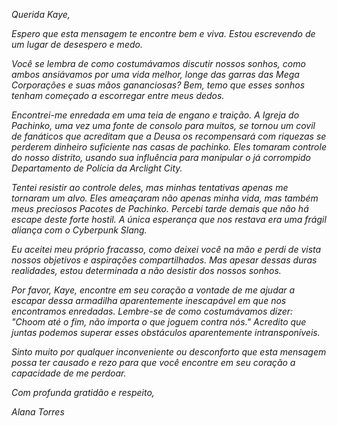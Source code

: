 _Querida Kaye,_

_Espero que esta mensagem te encontre bem e viva. Estou escrevendo de um lugar de desespero e medo._

_Você se lembra de como costumávamos discutir nossos sonhos, como ambos ansiávamos por uma vida melhor, longe das garras das Mega Corporações e suas mãos gananciosas? Bem, temo que esses sonhos tenham começado a escorregar entre meus dedos._

_Encontrei-me enredada em uma teia de engano e traição. A Igreja do Pachinko, uma vez uma fonte de consolo para muitos, se tornou um covil de fanáticos que acreditam que a Deusa os recompensará com riquezas se perderem dinheiro suficiente nas casas de pachinko. Eles tomaram controle do nosso distrito, usando sua influência para manipular o já corrompido Departamento de Polícia da Arclight City._

_Tentei resistir ao controle deles, mas minhas tentativas apenas me tornaram um alvo. Eles ameaçaram não apenas minha vida, mas também meus preciosos Pacotes de Pachinko. Percebi tarde demais que não há escape deste forte hostil. A única esperança que nos restava era uma frágil aliança com o Cyberpunk Slang._

_Eu aceitei meu próprio fracasso, como deixei você na mão e perdi de vista nossos objetivos e aspirações compartilhados. Mas apesar dessas duras realidades, estou determinada a não desistir dos nossos sonhos._

_Por favor, Kaye, encontre em seu coração a vontade de me ajudar a escapar dessa armadilha aparentemente inescapável em que nos encontramos enredadas. Lembre-se de como costumávamos dizer: "Choom até o fim, não importa o que joguem contra nós." Acredito que juntas podemos superar esses obstáculos aparentemente intransponíveis._

_Sinto muito por qualquer inconveniente ou desconforto que esta mensagem possa ter causado e rezo para que você encontre em seu coração a capacidade de me perdoar._

_Com profunda gratidão e respeito,_

_Alana Torres_
